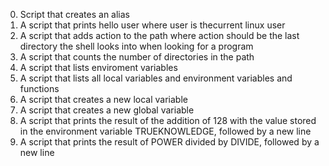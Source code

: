 0. Script that creates an alias
1. A script that prints hello user where user is thecurrent linux user
2. A script that adds action to the path where action should be the last directory the shell looks into when looking for a program
 3. A script that counts the number of directories in the path
4. A script that lists enviroment variables
5. A script that lists all local variables and environment variables and functions
6. A script that creates a new local variable
7. A script that creates a new global variable
8. A script that prints the result of the addition of 128 with the value stored in the environment variable TRUEKNOWLEDGE, followed by a new line
9. A script that prints the result of POWER divided by DIVIDE, followed by a new line
